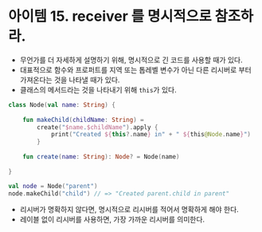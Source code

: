 # 아이템 15. receiver 를 명시적으로 참조하라.

- 무언가를 더 자세하게 설명하기 위해, 명시적으로 긴 코드를 사용할 때가 있다.
- 대표적으로 함수와 프로퍼트를 지역 또는 톱레벨 변수가 아닌 다른 리시버로 부터 가져온다는 것을 나타낼 때가 있다.
- 클래스의 메서드라는 것을 나타내기 위해 `this`가 있다.


```kotlin
class Node(val name: String) {
    
    fun makeChild(childName: String) = 
        create("$name.$childName").apply {
            print("Created ${this?.name} in" + " ${this@Node.name}")
        }
    
    fun create(name: String): Node? = Node(name)
    
}

val node = Node("parent")
node.makeChild("child") // => "Created parent.child in parent"
```
- 리시버가 명확하지 않다면, 명시적으로 리시버를 적어서 명확하게 해야 한다.
- 레이블 없이 리시버를 사용하면, 가장 가까운 리시버를 의미한다.

